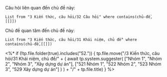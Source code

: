 Câu hỏi liên quan đến chủ đề này:
```dataview
List from "3 Kiến thức, câu hỏi/32 Câu hỏi" where contains(chủ-đề,[[]]) 
```

Chủ đề quan tâm đến chủ đề này:
```dataview
List from "3 Kiến thức, câu hỏi/31 Khái niệm, chủ đề" where contains(chủ-đề,[[]]) 
```
<%* if (!tp.file.folder(true).includes("52.")) {
	tp.file.move("/3 Kiến thức, câu hỏi/31 Khái niệm, chủ đề/" + (
		await tp.system.suggester(
			["Nhóm 1", "Nhóm 2", "Nhóm 3", "Xây dựng dự án"], 
			["521 Nhóm 1", "522 Nhóm 2", "523 Nhóm 3", "529 Xây dựng dự án"]
		)
	)  + "/" + tp.file.title)
} %>